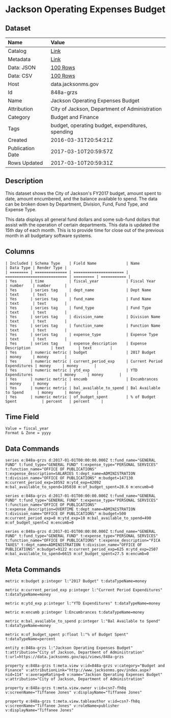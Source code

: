 # Jackson Operating Expenses Budget

## Dataset

| Name | Value |
| :--- | :---- |
| Catalog | [Link](https://catalog.data.gov/dataset/jackson-operating-expenses-budget) |
| Metadata | [Link](https://data.jacksonms.gov/api/views/848a-grzs) |
| Data: JSON | [100 Rows](https://data.jacksonms.gov/api/views/848a-grzs/rows.json?max_rows=100) |
| Data: CSV | [100 Rows](https://data.jacksonms.gov/api/views/848a-grzs/rows.csv?max_rows=100) |
| Host | data.jacksonms.gov |
| Id | 848a-grzs |
| Name | Jackson Operating Expenses Budget |
| Attribution | City of Jackson, Department of Administration |
| Category | Budget and Finance |
| Tags | budget, operating budget, expenditures, spending |
| Created | 2016-03-31T20:54:21Z |
| Publication Date | 2017-03-10T20:59:57Z |
| Rows Updated | 2017-03-10T20:59:31Z |

## Description

This dataset shows the City of Jackson's FY2017 budget, amount spent to date, amount encumbered, and the balance available to spend. The data can be broken down by Department, Division, Fund, Fund Type, and Expense Type.

This data displays all general fund dollars and some sub-fund dollars that assist with the operation of certain departments. This data is updated the 15th day of each month. This is to provide time for close out of the previous month in all budgetary software systems.

## Columns

```ls
| Included | Schema Type    | Field Name             | Name                        | Data Type | Render Type |
| ======== | ============== | ====================== | =========================== | ========= | =========== |
| Yes      | time           | fiscal_year            | Fiscal Year                 | number    | number      |
| Yes      | series tag     | dept_name              | Dept Name                   | text      | text        |
| Yes      | series tag     | fund_name              | Fund Name                   | text      | text        |
| Yes      | series tag     | fund_type              | Fund Type                   | text      | text        |
| Yes      | series tag     | division_name          | Division Name               | text      | text        |
| Yes      | series tag     | function_name          | Function Name               | text      | text        |
| Yes      | series tag     | expense_type           | Expense Type                | text      | text        |
| Yes      | series tag     | expense_description    | Expense Description         | text      | text        |
| Yes      | numeric metric | budget                 | 2017 Budget                 | money     | money       |
| Yes      | numeric metric | current_period_exp     | Current Period Expenditures | money     | money       |
| Yes      | numeric metric | ytd_exp                | YTD Expenditures            | money     | money       |
| Yes      | numeric metric | encumb                 | Encumbrances                | money     | money       |
| Yes      | numeric metric | bal_available_to_spend | Bal Available to Spend      | money     | money       |
| Yes      | numeric metric | of_budget_spent        | % of Budget Spent           | percent   | percent     |
```

## Time Field

```ls
Value = fiscal_year
Format & Zone = yyyy
```

## Data Commands

```ls
series e:848a-grzs d:2017-01-01T00:00:00.000Z t:fund_name="GENERAL FUND" t:fund_type="GENERAL FUND" t:expense_type="PERSONAL SERVICES" t:function_name="OFFICE OF PUBLICATIONS" t:expense_description=SALARIES t:dept_name=ADMINISTRATION t:division_name="OFFICE OF PUBLICATIONS" m:budget=147130 m:current_period_exp=10592 m:ytd_exp=42092 m:bal_available_to_spend=105038 m:of_budget_spent=28.6 m:encumb=0

series e:848a-grzs d:2017-01-01T00:00:00.000Z t:fund_name="GENERAL FUND" t:fund_type="GENERAL FUND" t:expense_type="PERSONAL SERVICES" t:function_name="OFFICE OF PUBLICATIONS" t:expense_description=OVERTIME t:dept_name=ADMINISTRATION t:division_name="OFFICE OF PUBLICATIONS" m:budget=500 m:current_period_exp=0 m:ytd_exp=10 m:bal_available_to_spend=490 m:of_budget_spent=2 m:encumb=0

series e:848a-grzs d:2017-01-01T00:00:00.000Z t:fund_name="GENERAL FUND" t:fund_type="GENERAL FUND" t:expense_type="PERSONAL SERVICES" t:function_name="OFFICE OF PUBLICATIONS" t:expense_description="FICA TAXES" t:dept_name=ADMINISTRATION t:division_name="OFFICE OF PUBLICATIONS" m:budget=9122 m:current_period_exp=625 m:ytd_exp=2507 m:bal_available_to_spend=6615 m:of_budget_spent=27.5 m:encumb=0
```

## Meta Commands

```ls
metric m:budget p:integer l:"2017 Budget" t:dataTypeName=money

metric m:current_period_exp p:integer l:"Current Period Expenditures" t:dataTypeName=money

metric m:ytd_exp p:integer l:"YTD Expenditures" t:dataTypeName=money

metric m:encumb p:integer l:Encumbrances t:dataTypeName=money

metric m:bal_available_to_spend p:integer l:"Bal Available to Spend" t:dataTypeName=money

metric m:of_budget_spent p:float l:"% of Budget Spent" t:dataTypeName=percent

entity e:848a-grzs l:"Jackson Operating Expenses Budget" t:attribution="City of Jackson, Department of Administration" t:url=https://data.jacksonms.gov/api/views/848a-grzs

property e:848a-grzs t:meta.view v:id=848a-grzs v:category="Budget and Finance" v:attributionLink="http://www.jacksonms.gov/index.aspx?nid=114" v:averageRating=0 v:name="Jackson Operating Expenses Budget" v:attribution="City of Jackson, Department of Administration"

property e:848a-grzs t:meta.view.owner v:id=csn7-fh8q v:screenName="Tiffanee Jones" v:displayName="Tiffanee Jones"

property e:848a-grzs t:meta.view.tableauthor v:id=csn7-fh8q v:screenName="Tiffanee Jones" v:roleName=publisher v:displayName="Tiffanee Jones"
```